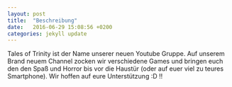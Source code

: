 ```yaml
---
layout: post
title:  "Beschreibung"
date:   2016-06-29 15:08:56 +0200
categories: jekyll update
---
```

Tales of Trinity ist der Name unserer neuen Youtube Gruppe. Auf unserem Brand neuem Channel zocken wir verschiedene
Games und bringen euch den den Spaß und Horror bis vor die Haustür (oder auf euer viel zu teures Smartphone). Wir hoffen
auf eure Unterstützung :D !!


